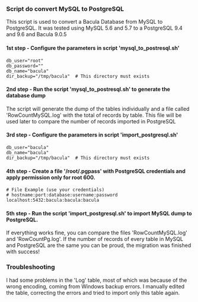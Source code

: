 ### Script do convert MySQL to PostgreSQL

This script is used to convert a Bacula Database from MySQL to PostgreSQL.
It was tested using MySQL 5.6 and 5.7 to a PostgreSQL 9.4 and 9.6 and Bacula 9.0.5

#### 1st step - Configure the parameters in script 'mysql_to_postresql.sh'
````
db_user="root"
db_password=""
db_name="bacula"
dir_backup="/tmp/bacula"  # This directory must exists
````

#### 2nd step - Run the script 'mysql_to_postresql.sh' to generate the database dump
The script will generate the dump of the tables individually and a file called 'RowCountMySQL.log' with the total of records by table.
This file will be used later to compare the number of records imported in PostgreSQL


#### 3rd step - Configure the parameters in script 'import_postgresql.sh'
````
db_user="bacula"
db_name="bacula"
dir_backup="/tmp/bacula"  # This directory must exists
````

#### 4th step - Create a file '/root/.pgpass' with PostgreSQL credentials and apply permission only for root 600.
````
# File Example (use your credentials)
# hostname:port:database:username:password
localhost:5432:bacula:bacula:bacula
````

#### 5th step - Run the script 'import_postgresql.sh' to import MySQL dump to PostgreSQL.
If everything works fine, you can compare the files 'RowCountMySQL.log' and 'RowCountPg.log'.
If the number of records of every table in MySQL and PostgreSQL are the same you can be proud, 
the migration was finished with success!





### Troubleshooting
I had some problems in the 'Log' table, most of which was because of the wrong encoding, coming from Windows backup errors. 
I manually edited the table, correcting the errors and tried to import only this table again.

